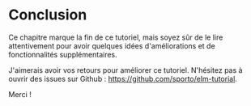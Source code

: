 # Conclusion

Ce chapitre marque la fin de ce tutoriel, mais soyez sûr de le lire attentivement pour avoir quelques idées d'améliorations et de fonctionnalités supplémentaires.

J'aimerais avoir vos retours pour améliorer ce tutoriel. N'hésitez pas à ouvrir des issues sur Github : <https://github.com/sporto/elm-tutorial>.

Merci !
